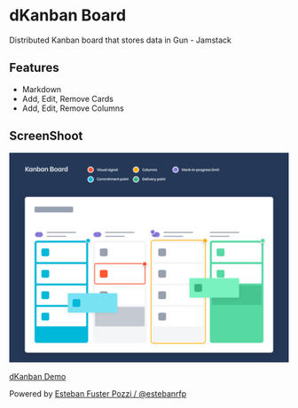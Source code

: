# dKanban Board

Distributed Kanban board that stores data in Gun - Jamstack

## Features
- Markdown
- Add, Edit, Remove Cards
- Add, Edit, Remove Columns

## ScreenShoot

![GitHub Logo](docs/screenshot.png)

[dKanban Demo](https://dkanban.netlify.app/)

Powered by [Esteban Fuster Pozzi / @estebanrfp](https://desarrolloactivo.com)
